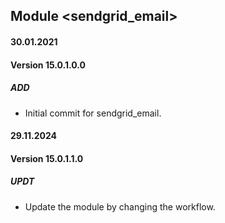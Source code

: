 ## Module <sendgrid_email>

#### 30.01.2021
#### Version 15.0.1.0.0
##### ADD
- Initial commit for sendgrid_email.

#### 29.11.2024
#### Version 15.0.1.1.0
##### UPDT
- Update the module by changing the workflow.
